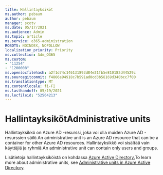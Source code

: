 ```yaml
---
title: Hallintayksiköt
ms.author: pebaum
author: pebaum
manager: scotv
ms.date: 05/17/2021
ms.audience: Admin
ms.topic: article
ms.service: o365-administration
ROBOTS: NOINDEX, NOFOLLOW
localization_priority: Priority
ms.collection: Adm_O365
ms.custom:
- "11254"
- "1200008"
ms.openlocfilehash: a2f1d74c146131893d84e21fb5e810182d44529c
ms.sourcegitcommit: f4866e94918c7b591ad0cd3b58169d340bcc7f00
ms.translationtype: MT
ms.contentlocale: fi-FI
ms.lasthandoff: 05/19/2021
ms.locfileid: "52564213"
---
```

# <a name="administrative-units"></a><span data-ttu-id="df3b2-102">Hallintayksiköt</span><span class="sxs-lookup"><span data-stu-id="df3b2-102">Administrative units</span></span>

<span data-ttu-id="df3b2-103">Hallintayksikkö on Azure AD -resurssi, joka voi olla muiden Azure AD -resurssien säilö.</span><span class="sxs-lookup"><span data-stu-id="df3b2-103">An administrative unit is an Azure AD resource that can be a container for other Azure AD resources.</span></span> <span data-ttu-id="df3b2-104">Hallintayksikkö voi sisältää vain käyttäjiä ja ryhmiä.</span><span class="sxs-lookup"><span data-stu-id="df3b2-104">An administrative unit can contain only users and groups.</span></span>

<span data-ttu-id="df3b2-105">Lisätietoja hallintayksiköistä on kohdassa [Azure Active Directory.](/azure/active-directory/roles/administrative-units)</span><span class="sxs-lookup"><span data-stu-id="df3b2-105">To learn more about administrative units, see [Administrative units in Azure Active Directory](/azure/active-directory/roles/administrative-units).</span></span>